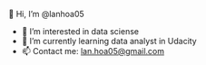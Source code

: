👋 Hi, I’m @lanhoa05
- 👀 I’m interested in data sciense
- 🌱 I’m currently learning data analyst in Udacity
- 📫 Contact me: lan.hoa05@gmail.com

<!---
lanhoa05/lanhoa05 is a ✨ special ✨ repository because its `README.md` (this file) appears on your GitHub profile.
You can click the Preview link to take a look at your changes.
--->
